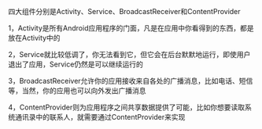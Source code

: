 

四大组件分别是Activity、Service、BroadcastReceiver和ContentProvider

1，Activity是所有Android应用程序的门面，凡是在应用中你看得到的东西，都是放在Activity中的

2，Service就比较低调了，你无法看到它，但它会在后台默默地运行，即使用户退出了应用，Service仍然是可以继续运行的

3，BroadcastReceiver允许你的应用接收来自各处的广播消息，比如电话、短信等，当然，你的应用也可以向外发出广播消息

4，ContentProvider则为应用程序之间共享数据提供了可能，比如你想要读取系统通讯录中的联系人，就需要通过ContentProvider来实现